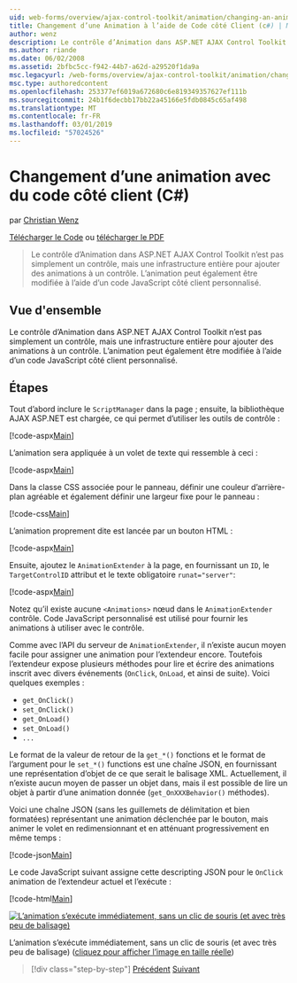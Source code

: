 ```yaml
---
uid: web-forms/overview/ajax-control-toolkit/animation/changing-an-animation-using-client-side-code-cs
title: Changement d’une Animation à l’aide de Code côté Client (c#) | Microsoft Docs
author: wenz
description: Le contrôle d’Animation dans ASP.NET AJAX Control Toolkit n’est pas simplement un contrôle, mais une infrastructure entière pour ajouter des animations à un contrôle. L’animation peut également...
ms.author: riande
ms.date: 06/02/2008
ms.assetid: 2bfbc5cc-f942-44b7-a62d-a29520f1da9a
msc.legacyurl: /web-forms/overview/ajax-control-toolkit/animation/changing-an-animation-using-client-side-code-cs
msc.type: authoredcontent
ms.openlocfilehash: 253377ef6019a672680c6e819349357627ef111b
ms.sourcegitcommit: 24b1f6decbb17bb22a45166e5fdb0845c65af498
ms.translationtype: MT
ms.contentlocale: fr-FR
ms.lasthandoff: 03/01/2019
ms.locfileid: "57024526"
---
```

<a name="changing-an-animation-using-client-side-code-c"></a>Changement d’une animation avec du code côté client (C#)
====================
par [Christian Wenz](https://github.com/wenz)

[Télécharger le Code](http://download.microsoft.com/download/f/9/a/f9a26acd-8df4-4484-8a18-199e4598f411/Animation11.cs.zip) ou [télécharger le PDF](http://download.microsoft.com/download/6/7/1/6718d452-ff89-4d3f-a90e-c74ec2d636a3/animation11CS.pdf)

> Le contrôle d’Animation dans ASP.NET AJAX Control Toolkit n’est pas simplement un contrôle, mais une infrastructure entière pour ajouter des animations à un contrôle. L’animation peut également être modifiée à l’aide d’un code JavaScript côté client personnalisé.


## <a name="overview"></a>Vue d'ensemble

Le contrôle d’Animation dans ASP.NET AJAX Control Toolkit n’est pas simplement un contrôle, mais une infrastructure entière pour ajouter des animations à un contrôle. L’animation peut également être modifiée à l’aide d’un code JavaScript côté client personnalisé.

## <a name="steps"></a>Étapes

Tout d’abord inclure le `ScriptManager` dans la page ; ensuite, la bibliothèque AJAX ASP.NET est chargée, ce qui permet d’utiliser les outils de contrôle :

[!code-aspx[Main](changing-an-animation-using-client-side-code-cs/samples/sample1.aspx)]

L’animation sera appliquée à un volet de texte qui ressemble à ceci :

[!code-aspx[Main](changing-an-animation-using-client-side-code-cs/samples/sample2.aspx)]

Dans la classe CSS associée pour le panneau, définir une couleur d’arrière-plan agréable et également définir une largeur fixe pour le panneau :

[!code-css[Main](changing-an-animation-using-client-side-code-cs/samples/sample3.css)]

L’animation proprement dite est lancée par un bouton HTML :

[!code-aspx[Main](changing-an-animation-using-client-side-code-cs/samples/sample4.aspx)]

Ensuite, ajoutez le `AnimationExtender` à la page, en fournissant un `ID`, le `TargetControlID` attribut et le texte obligatoire `runat="server"`:

[!code-aspx[Main](changing-an-animation-using-client-side-code-cs/samples/sample5.aspx)]

Notez qu’il existe aucune `<Animations>` nœud dans le `AnimationExtender` contrôle. Code JavaScript personnalisé est utilisé pour fournir les animations à utiliser avec le contrôle.

Comme avec l’API du serveur de `AnimationExtender`, il n’existe aucun moyen facile pour assigner une animation pour l’extendeur encore. Toutefois l’extendeur expose plusieurs méthodes pour lire et écrire des animations inscrit avec divers événements (`OnClick`, `OnLoad`, et ainsi de suite). Voici quelques exemples :

- `get_OnClick()`
- `set_OnClick()`
- `get_OnLoad()`
- `set_OnLoad()`
- `...`

Le format de la valeur de retour de la `get_*()` fonctions et le format de l’argument pour le `set_*()` functions est une chaîne JSON, en fournissant une représentation d’objet de ce que serait le balisage XML. Actuellement, il n’existe aucun moyen de passer un objet dans, mais il est possible de lire un objet à partir d’une animation donnée (`get_OnXXXBehavior()` méthodes).

Voici une chaîne JSON (sans les guillemets de délimitation et bien formatées) représentant une animation déclenchée par le bouton, mais animer le volet en redimensionnant et en atténuant progressivement en même temps :

[!code-json[Main](changing-an-animation-using-client-side-code-cs/samples/sample6.json)]

Le code JavaScript suivant assigne cette descripting JSON pour le `OnClick` animation de l’extendeur actuel et l’exécute :

[!code-html[Main](changing-an-animation-using-client-side-code-cs/samples/sample7.html)]


[![L’animation s’exécute immédiatement, sans un clic de souris (et avec très peu de balisage)](changing-an-animation-using-client-side-code-cs/_static/image2.png)](changing-an-animation-using-client-side-code-cs/_static/image1.png)

L’animation s’exécute immédiatement, sans un clic de souris (et avec très peu de balisage) ([cliquez pour afficher l’image en taille réelle](changing-an-animation-using-client-side-code-cs/_static/image3.png))

> [!div class="step-by-step"]
> [Précédent](executing-animations-using-client-side-code-cs.md)
> [Suivant](animating-an-updatepanel-control-cs.md)

